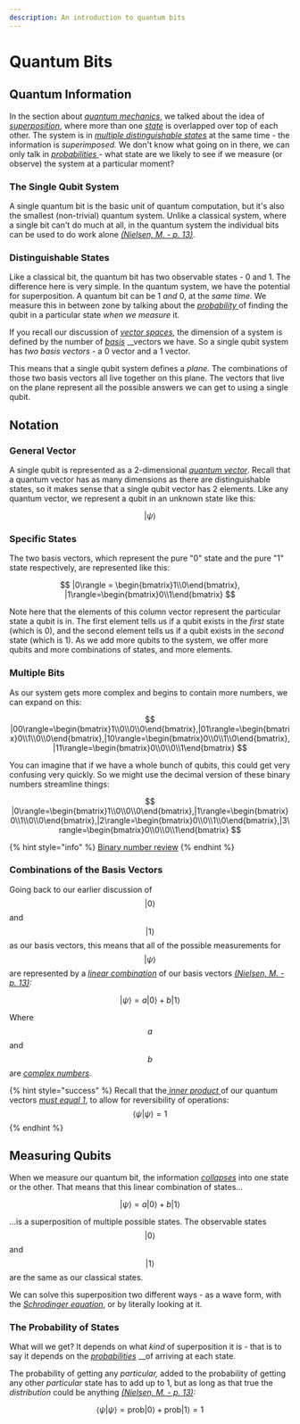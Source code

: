 ```yaml
---
description: An introduction to quantum bits
---
```


# Quantum Bits

## Quantum Information

In the section about [_quantum mechanics_](../physics/quantum-mechanics.md), we talked about the idea of [_superposition_](../physics/quantum-mechanics.md#superposition), where more than one [_state_](../physics/classical-mechanics.md#state) is overlapped over top of each other. The system is in [_multiple distinguishable states_](../physics/quantum-mechanics.md#distinguishable-states) at the same time - the information is _superimposed._ We don't know what going on in there, we can only talk in [_probabilities_ ](../physics/quantum-mechanics.md#probability)- what state are we likely to see if we measure \(or observe\) the system at a particular moment?

### The Single Qubit System

A single quantum bit is the basic unit of quantum computation, but it's also the smallest \(non-trivial\) quantum system. Unlike a classical system, where a single bit can't do much at all, in the quantum system the individual bits can be used to do work alone [_\(Nielsen, M. - p. 13\)_](qubits-summary/qubit-references.md#the-idea-of-a-quantum-bit).

### Distinguishable States

Like a classical bit, the quantum bit has two observable states - 0 and 1. The difference here is very simple. In the quantum system, we have the potential for superposition. A quantum bit can be 1 _and_ 0, at the _same time_. We measure this in between zone by talking about the [_probability_ ](../physics/quantum-mechanics.md#probability)of finding the qubit in a particular state _when we measure_ it.

If you recall our discussion of [_vector spaces_](../linear-algebra/space-dimension-and-span.md#space), the dimension of a system is defined by the number of [_basis_](../linear-algebra/space-dimension-and-span.md#basis) __vectors we have. So a single qubit system has _two basis vectors_ - a 0 vector and a 1 vector. 

This means that a single qubit system defines a _plane._ The combinations of those two basis vectors all live together on this plane. The vectors that live on the plane represent all the possible answers we can get to using a single qubit.

## Notation

### General Vector

A single qubit is represented as a 2-dimensional [_quantum vector_](../physics/quantum-mechanics.md#quantum-vectors). Recall that a quantum vector has as many dimensions as there are distinguishable states, so it makes sense that a single qubit vector has 2 elements. Like any quantum vector, we represent a qubit in an unknown state like this:

$$
|\psi\rangle
$$

### Specific States

The two basis vectors, which represent the pure "0" state and the pure "1" state respectively, are represented like this:

$$
|0\rangle = \begin{bmatrix}1\\0\end{bmatrix}, |1\rangle=\begin{bmatrix}0\\1\end{bmatrix}
$$

Note here that the elements of this column vector represent the particular state a qubit is in. The first element tells us if a qubit exists in the _first_ state \(which is 0\), and the second element tells us if a qubit exists in the _second_ state \(which is 1\). As we add more qubits to the system, we offer more qubits and more combinations of states, and more elements.

### Multiple Bits

As our system gets more complex and begins to contain more numbers, we can expand on this:

$$
|00\rangle=\begin{bmatrix}1\\0\\0\\0\end{bmatrix},|01\rangle=\begin{bmatrix}0\\1\\0\\0\end{bmatrix},|10\rangle=\begin{bmatrix}0\\0\\1\\0\end{bmatrix},|11\rangle=\begin{bmatrix}0\\0\\0\\1\end{bmatrix}
$$

You can imagine that if we have a whole bunch of qubits, this could get very confusing very quickly. So we might use the decimal version of these binary numbers streamline things:

$$
|0\rangle=\begin{bmatrix}1\\0\\0\\0\end{bmatrix},|1\rangle=\begin{bmatrix}0\\1\\0\\0\end{bmatrix},|2\rangle=\begin{bmatrix}0\\0\\1\\0\end{bmatrix},|3\rangle=\begin{bmatrix}0\\0\\0\\1\end{bmatrix}
$$

{% hint style="info" %}
[Binary number review](https://www.khanacademy.org/math/algebra-home/alg-intro-to-algebra/algebra-alternate-number-bases/v/number-systems-introduction)
{% endhint %}

### Combinations of the Basis Vectors

Going back to our earlier discussion of $$|0\rangle$$ and $$|1\rangle$$ as our basis vectors, this means that all of the possible measurements for $$|\psi\rangle$$ are represented by a [_linear combination_](../linear-algebra/linear-operations.md#linear-combinations) of our basis vectors [_\(Nielsen, M. - p. 13\)_](qubits-summary/qubit-references.md#a-linear-combination-of-our-basis-vectors)_:_

$$
|\psi\rangle = a|0\rangle + b|1\rangle
$$

Where $$a$$ and $$b$$ are [_complex numbers_](../physics/quantum-mechanics.md#complex-numbers).

{% hint style="success" %}
Recall that the[ _inner product_ ](../linear-algebra/vectors.md#inner-product)of our quantum vectors [_must equal 1_](../physics/quantum-mechanics.md#notation), to allow for reversibility of operations: $$\langle \psi|\psi\rangle = 1$$
{% endhint %}

## Measuring Qubits

When we measure our quantum bit, the information [_collapses_](../physics/quantum-mechanics.md#superposition) into one state or the other. That means that this linear combination of states...

$$
|\psi\rangle = a|0\rangle + b|1\rangle
$$

...is a superposition of multiple possible states. The observable states $$|0\rangle$$ and $$|1\rangle$$ are the same as our classical states.

We can solve this superposition two different ways - as a wave form, with the [_Schrodinger equation_](../physics/quantum-mechanics.md#schrodingers-equation), or by literally looking at it.

### The Probability of States

What will we get? It depends on what _kind_ of superposition it is - that is to say it depends on the [_probabilities_](../physics/quantum-mechanics.md#probability) __of arriving at each state.

The probability of getting any _particular,_ added to the probability of getting any other _particular_ state has to add up to 1, but as long as that true the _distribution_ could be anything [_\(Nielsen, M. - p. 13\)_](qubits-summary/qubit-references.md#the-probability-of-measuring-a-qubit-in-a-particular-state)_:_

$$
\langle\psi|\psi\rangle=\text{prob}|0\rangle+\text{prob}|1\rangle=1
$$

